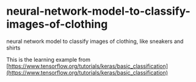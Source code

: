 # neural-network-model-to-classify-images-of-clothing
neural network model to classify images of clothing, like sneakers and shirts

This is the learning example from [https://www.tensorflow.org/tutorials/keras/basic_classification](https://www.tensorflow.org/tutorials/keras/basic_classification)

